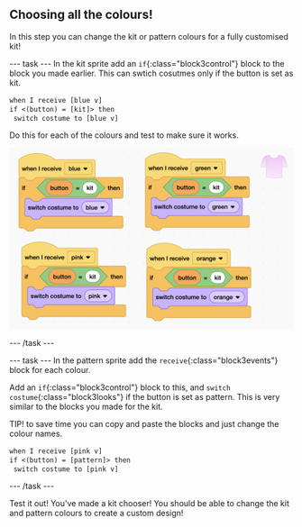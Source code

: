 ## Choosing all the colours!

In this step you can change the kit or pattern colours for a fully customised kit!

--- task ---
In the kit sprite add an `if`{:class="block3control"} block to the block you made earlier. This can swtich cosutmes only if the button is set as kit.

```blocks3
when I receive [blue v]
if <(button) = [kit]> then
 switch costume to [blue v]
```
Do this for each of the colours and test to make sure it works. 

![4 code blocks in scratch editor](images/add-if-kit.png)

--- /task ---

--- task ---
In the pattern sprite add the `receive`{:class="block3events"} block for each colour. 

Add an `if`{:class="block3control"} block to this, and `switch costume`{:class="block3looks"} if the button is set as pattern. This is very similar to the blocks you made for the kit.

TIP! to save time you can copy and paste the blocks and just change the colour names.

```blocks3
when I receive [pink v]
if <(button) = [pattern]> then
 switch costume to [pink v]
```

--- /task ---


Test it out! You've made a kit chooser! You should be able to change the kit and pattern colours to create a custom design! 

